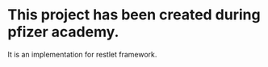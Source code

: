 # This project has been created during pfizer academy.
It is an implementation for restlet framework.